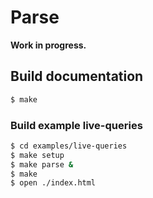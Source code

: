 # Parse

**Work in progress.**

## Build documentation

```sh
$ make
```

### Build example live-queries

```sh
$ cd examples/live-queries
$ make setup
$ make parse &
$ make
$ open ./index.html
```
